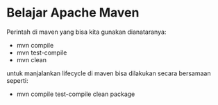 # Belajar Apache Maven

Perintah di maven yang bisa kita gunakan dianataranya:
- mvn compile
- mvn test-compile
- mvn clean

untuk manjalankan lifecycle di maven bisa dilakukan secara bersamaan seperti:
- mvn compile test-compile clean package